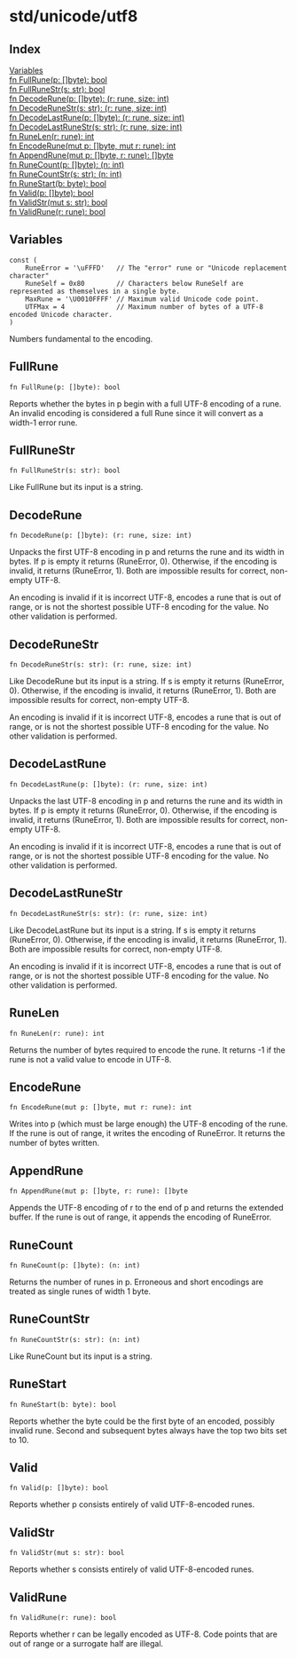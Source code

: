 # std/unicode/utf8

## Index

[Variables](#variables)\
[fn FullRune\(p: \[\]byte\): bool](#fullrune)\
[fn FullRuneStr\(s: str\): bool](#fullrunestr)\
[fn DecodeRune\(p: \[\]byte\): \(r: rune, size: int\)](#decoderune)\
[fn DecodeRuneStr\(s: str\): \(r: rune, size: int\)](#decoderunestr)\
[fn DecodeLastRune\(p: \[\]byte\): \(r: rune, size: int\)](#decodelastrune)\
[fn DecodeLastRuneStr\(s: str\): \(r: rune, size: int\)](#decodelastrunestr)\
[fn RuneLen\(r: rune\): int](#runelen)\
[fn EncodeRune\(mut p: \[\]byte, mut r: rune\): int](#encoderune)\
[fn AppendRune\(mut p: \[\]byte, r: rune\): \[\]byte](#appendrune)\
[fn RuneCount\(p: \[\]byte\): \(n: int\)](#runecount)\
[fn RuneCountStr\(s: str\): \(n: int\)](#runecountstr)\
[fn RuneStart\(b: byte\): bool](#runestart)\
[fn Valid\(p: \[\]byte\): bool](#valid)\
[fn ValidStr\(mut s: str\): bool](#validstr)\
[fn ValidRune\(r: rune\): bool](#validrune)

## Variables

```jule
const (
	RuneError = '\uFFFD'   // The "error" rune or "Unicode replacement character"
	RuneSelf = 0x80        // Characters below RuneSelf are represented as themselves in a single byte.
	MaxRune = '\U0010FFFF' // Maximum valid Unicode code point.
	UTFMax = 4             // Maximum number of bytes of a UTF-8 encoded Unicode character.
)
```
Numbers fundamental to the encoding\.

## FullRune
```jule
fn FullRune(p: []byte): bool
```
Reports whether the bytes in p begin with a full UTF\-8 encoding of a rune\. An invalid encoding is considered a full Rune since it will convert as a width\-1 error rune\.

## FullRuneStr
```jule
fn FullRuneStr(s: str): bool
```
Like FullRune but its input is a string\.

## DecodeRune
```jule
fn DecodeRune(p: []byte): (r: rune, size: int)
```
Unpacks the first UTF\-8 encoding in p and returns the rune and its width in bytes\. If p is empty it returns \(RuneError, 0\)\. Otherwise, if the encoding is invalid, it returns \(RuneError, 1\)\. Both are impossible results for correct, non\-empty UTF\-8\.

An encoding is invalid if it is incorrect UTF\-8, encodes a rune that is out of range, or is not the shortest possible UTF\-8 encoding for the value\. No other validation is performed\.

## DecodeRuneStr
```jule
fn DecodeRuneStr(s: str): (r: rune, size: int)
```
Like DecodeRune but its input is a string\. If s is empty it returns \(RuneError, 0\)\. Otherwise, if the encoding is invalid, it returns \(RuneError, 1\)\. Both are impossible results for correct, non\-empty UTF\-8\.

An encoding is invalid if it is incorrect UTF\-8, encodes a rune that is out of range, or is not the shortest possible UTF\-8 encoding for the value\. No other validation is performed\.

## DecodeLastRune
```jule
fn DecodeLastRune(p: []byte): (r: rune, size: int)
```
Unpacks the last UTF\-8 encoding in p and returns the rune and its width in bytes\. If p is empty it returns \(RuneError, 0\)\. Otherwise, if the encoding is invalid, it returns \(RuneError, 1\)\. Both are impossible results for correct, non\-empty UTF\-8\.

An encoding is invalid if it is incorrect UTF\-8, encodes a rune that is out of range, or is not the shortest possible UTF\-8 encoding for the value\. No other validation is performed\.

## DecodeLastRuneStr
```jule
fn DecodeLastRuneStr(s: str): (r: rune, size: int)
```
Like DecodeLastRune but its input is a string\. If s is empty it returns \(RuneError, 0\)\. Otherwise, if the encoding is invalid, it returns \(RuneError, 1\)\. Both are impossible results for correct, non\-empty UTF\-8\.

An encoding is invalid if it is incorrect UTF\-8, encodes a rune that is out of range, or is not the shortest possible UTF\-8 encoding for the value\. No other validation is performed\.

## RuneLen
```jule
fn RuneLen(r: rune): int
```
Returns the number of bytes required to encode the rune\. It returns \-1 if the rune is not a valid value to encode in UTF\-8\.

## EncodeRune
```jule
fn EncodeRune(mut p: []byte, mut r: rune): int
```
Writes into p \(which must be large enough\) the UTF\-8 encoding of the rune\. If the rune is out of range, it writes the encoding of RuneError\. It returns the number of bytes written\.

## AppendRune
```jule
fn AppendRune(mut p: []byte, r: rune): []byte
```
Appends the UTF\-8 encoding of r to the end of p and returns the extended buffer\. If the rune is out of range, it appends the encoding of RuneError\.

## RuneCount
```jule
fn RuneCount(p: []byte): (n: int)
```
Returns the number of runes in p\. Erroneous and short encodings are treated as single runes of width 1 byte\.

## RuneCountStr
```jule
fn RuneCountStr(s: str): (n: int)
```
Like RuneCount but its input is a string\.

## RuneStart
```jule
fn RuneStart(b: byte): bool
```
Reports whether the byte could be the first byte of an encoded, possibly invalid rune\. Second and subsequent bytes always have the top two bits set to 10\.

## Valid
```jule
fn Valid(p: []byte): bool
```
Reports whether p consists entirely of valid UTF\-8\-encoded runes\.

## ValidStr
```jule
fn ValidStr(mut s: str): bool
```
Reports whether s consists entirely of valid UTF\-8\-encoded runes\.

## ValidRune
```jule
fn ValidRune(r: rune): bool
```
Reports whether r can be legally encoded as UTF\-8\. Code points that are out of range or a surrogate half are illegal\.